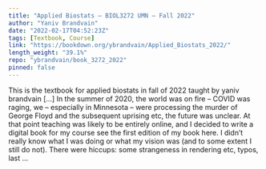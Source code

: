 ```yaml
---
title: "Applied Biostats – BIOL3272 UMN – Fall 2022"
author: "Yaniv Brandvain"
date: "2022-02-17T04:52:23Z"
tags: [Textbook, Course]
link: "https://bookdown.org/ybrandvain/Applied_Biostats_2022/"
length_weight: "39.1%"
repo: "ybrandvain/book_3272_2022"
pinned: false
---
```


This is the textbook for applied biostats in fall of 2022 taught by yaniv brandvain [...] In the summer of 2020, the world was on fire – COVID was raging, we – especially in Minnesota – were processing the murder of George Floyd and the subsequent uprising etc, the future was unclear. At that point teaching was likely to be entirely online, and I decided to write a digital book for my course see the first edition of my book here. I didn’t really know what I was doing or what my vision was (and to some extent I still do not). There were hiccups: some strangeness in rendering etc, typos, last ...
